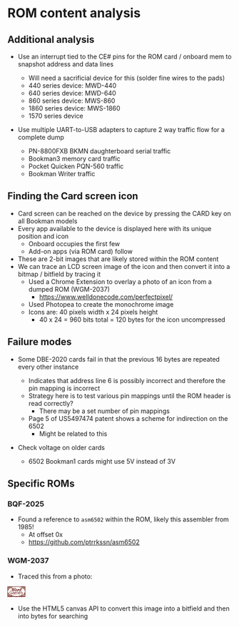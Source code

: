 # ROM content analysis

## Additional analysis
- Use an interrupt tied to the CE# pins for the ROM card / onboard mem to snapshot address and data lines
    - Will need a sacrificial device for this (solder fine wires to the pads)
    - 440 series device: MWD-440
    - 640 series device: MWD-640
    - 860 series device: MWS-860
    - 1860 series device: MWS-1860
    - 1570 series device

- Use multiple UART-to-USB adapters to capture 2 way traffic flow for a complete dump
    - PN-8800FXB BKMN daughterboard serial traffic
    - Bookman3 memory card traffic
    - Pocket Quicken PQN-560 traffic
    - Bookman Writer traffic


## Finding the Card screen icon
- Card screen can be reached on the device by pressing the CARD key on all Bookman models
- Every app available to the device is displayed here with its unique position and icon
    - Onboard occupies the first few
    - Add-on apps (via ROM card) follow
- These are 2-bit images that are likely stored within the ROM content
- We can trace an LCD screen image of the icon and then convert it into a bitmap / bitfield by tracing it
    - Used a Chrome Extension to overlay a photo of an icon from a dumped ROM (WGM-2037)
        - https://www.welldonecode.com/perfectpixel/
    - Used Photopea to create the monochrome image
    - Icons are: 40 pixels width x 24 pixels height
        - 40 x 24 = 960 bits total = 120 bytes for the icon uncompressed

## Failure modes

- Some DBE-2020 cards fail in that the previous 16 bytes are repeated every other instance
    - Indicates that address line 6 is possibly incorrect and therefore the pin mapping is incorrect
    - Strategy here is to test various pin mappings until the ROM header is read correctly?
        - There may be a set number of pin mappings
    - Page 5 of US5497474 patent shows a scheme for indirection on the 6502
        - Might be related to this

- Check voltage on older cards
    - 6502 Bookman1 cards might use 5V instead of 3V

## Specific ROMs

### BQF-2025
- Found a reference to `asm6502` within the ROM, likely this assembler from 1985!
    - At offset 0x
    - https://github.com/ptrrkssn/asm6502


### WGM-2037

- Traced this from a photo:

<img src="photos/WGM-2037.icon.traced.png">

- Use the HTML5 canvas API to convert this image into a bitfield and then into bytes for searching